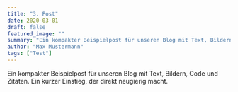 ```yaml
---
title: "3. Post"
date: 2020-03-01
draft: false
featured_image: ""
summary: "Ein kompakter Beispielpost für unseren Blog mit Text, Bildern, Code und Zitaten. Ein kurzer Einstieg, der direkt neugierig macht."
author: "Max Mustermann"
tags: ["Test"]
---
```


Ein kompakter Beispielpost für unseren Blog mit Text, Bildern, Code und Zitaten. Ein kurzer Einstieg, der direkt neugierig macht.